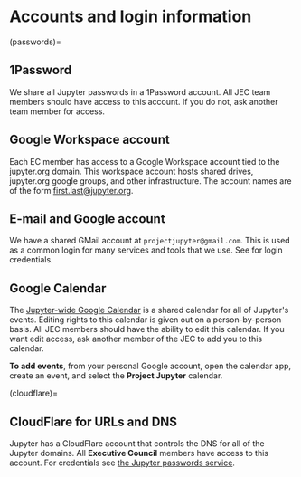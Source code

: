 # Accounts and login information

(passwords)=
## 1Password

We share all Jupyter passwords in a 1Password account.
All JEC team members should have access to this account.
If you do not, ask another team member for access.

## Google Workspace account

Each EC member has access to a Google Workspace account tied to the jupyter.org domain. This workspace account hosts shared drives, jupyter.org google groups, and other infrastructure. The account names are of the form first.last@jupyter.org.

## E-mail and Google account

We have a shared GMail account at `projectjupyter@gmail.com`.
This is used as a common login for many services and tools that we use.
See [](#passwords) for login credentials.

## Google Calendar

The [Jupyter-wide Google Calendar](https://calendar.google.com/calendar/u/1?cid=bTNoZWs2OWRhZzczODF1bXQ4a2NqZDc1dTRAZ3JvdXAuY2FsZW5kYXIuZ29vZ2xlLmNvbQ) is a shared calendar for all of Jupyter's events.
Editing rights to this calendar is given out on a person-by-person basis.
All JEC members should have the ability to edit this calendar.
If you want edit access, ask another member of the JEC to add you to this calendar.

**To add events**, from your personal Google account, open the calendar app, create an event, and select the **Project Jupyter** calendar.

(cloudflare)=
## CloudFlare for URLs and DNS

Jupyter has a CloudFlare account that controls the DNS for all of the Jupyter domains.
All **Executive Council** members have access to this account.
For credentials see [the Jupyter passwords service](#passwords).
